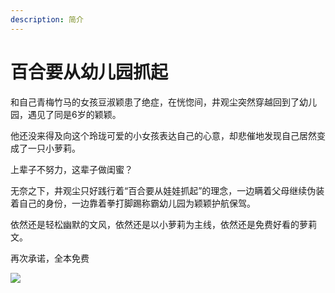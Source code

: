 ```yaml
---
description: 简介
---
```


# 百合要从幼儿园抓起

和自己青梅竹马的女孩豆淑颖患了绝症，在恍惚间，井观尘突然穿越回到了幼儿园，遇见了同是6岁的颖颖。

他还没来得及向这个玲珑可爱的小女孩表达自己的心意，却悲催地发现自己居然变成了一只小萝莉。

上辈子不努力，这辈子做闺蜜？

无奈之下，井观尘只好践行着“百合要从娃娃抓起”的理念，一边瞒着父母继续伪装着自己的身份，一边靠着拳打脚踢称霸幼儿园为颖颖护航保驾。

依然还是轻松幽默的文风，依然还是以小萝莉为主线，依然还是免费好看的萝莉文。

再次承诺，全本免费



![](.gitbook/assets/v2-4afdd0fe28c3402a519048be2d6d9c92_hd.gif)

